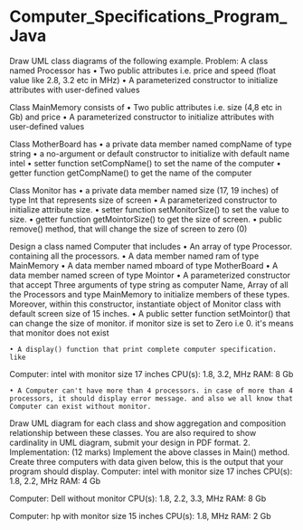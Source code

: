 # Computer_Specifications_Program_Java
Draw UML class diagrams of the following example. 
Problem: 
A class named Processor has 
    • Two public attributes i.e. price and speed (float value like 2.8, 3.2 etc in MHz)
    • A parameterized constructor to initialize attributes with user-defined values

Class MainMemory consists of
    • Two public attributes i.e. size (4,8 etc in Gb) and price
    • A parameterized constructor to initialize attributes with user-defined values

Class MotherBoard has 
    • a private data member named compName of type string
    • a no-argument or default constructor to initialize with default name intel
    • setter function setCompName() to set the name of the computer
    • getter function getCompName() to get the name of the computer

Class Monitor has 
    • a private data member named size (17, 19 inches) of type Int that represents size of screen
    • A parameterized constructor to initialize attribute size.
    • setter function setMonitorSize() to set the value to size.
    • getter function getMointorSize() to get the size of screen.
    • public remove() method, that will change the size of screen to zero (0)

Design a class named Computer that includes 
    • An array of type Processor. containing all the processors. 
    • A data member named ram of type MainMemory
    • A data member named mboard of type MotherBoard
    • A data member named screen of type Mointor
    • A parameterized constructor that accept Three arguments of type string as computer Name, Array of all the Processors and type MainMemory to initialize members of these types. Moreover, within this constructor, instantiate object of Monitor class with default screen size of 15 inches.
    • A public setter function setMointor() that can change the size of monitor. if monitor size is set to Zero i.e 0. it's means that monitor does not exist

    • A display() function that print complete computer specification. like

Computer: intel with monitor size 17 inches
CPU(s): 1.8, 3.2, MHz
RAM: 8 Gb

    • A Computer can't have more than 4 processors. in case of more than 4 processors, it should display error message. and also we all know that Computer can exist without monitor.

Draw UML diagram for each class and show aggregation and composition relationship between these classes. You are also required to show cardinality in UML diagram, submit your design in PDF format. 
2. Implementation: (12 marks)
Implement the above classes in Main() method. Create three computers with data given below, this is the output that your program should display. 
Computer: intel with monitor size 17 inches
CPU(s): 1.8, 2.2, MHz
RAM: 4 Gb

Computer: Dell without monitor 
CPU(s): 1.8, 2.2, 3.3, MHz
RAM: 8 Gb

Computer: hp with monitor size 15 inches
CPU(s): 1.8, MHz
RAM: 2 Gb

